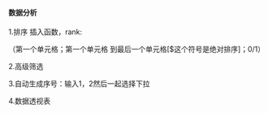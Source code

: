 #### 数据分析

1.排序 插入函数，rank:

（第一个单元格；第一个单元格 到最后一个单元格[$这个符号是绝对排序]；0/1）

2.高级筛选

3.自动生成序号：输入1，2然后一起选择下拉

4.数据透视表